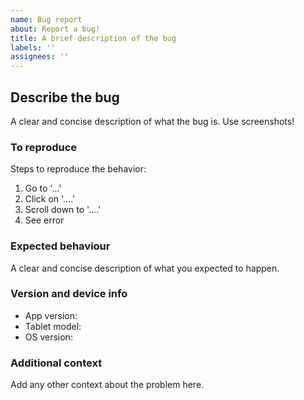 ```yaml
---
name: Bug report
about: Report a bug!
title: A brief description of the bug
labels: ''
assignees: ''
---
```


## Describe the bug

A clear and concise description of what the bug is. Use screenshots!

### To reproduce

Steps to reproduce the behavior:

1. Go to '...'
2. Click on '....'
3. Scroll down to '....'
4. See error

### Expected behaviour

A clear and concise description of what you expected to happen.

### Version and device info

- App version:
- Tablet model:
- OS version:

### Additional context

Add any other context about the problem here.
